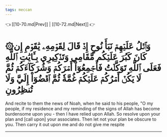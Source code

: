 ```yaml
---
tags: meccan
---
```


👈 [[10-70.md|Prev]] | [[10-72.md|Next]] 👉

# ۞وَٱتۡلُ عَلَيۡهِمۡ نَبَأَ نُوحٍ إِذۡ قَالَ لِقَوۡمِهِۦ يَٰقَوۡمِ إِن كَانَ كَبُرَ عَلَيۡكُم مَّقَامِي وَتَذۡكِيرِي بِـَٔايَٰتِ ٱللَّهِ فَعَلَى ٱللَّهِ تَوَكَّلۡتُ فَأَجۡمِعُوٓاْ أَمۡرَكُمۡ وَشُرَكَآءَكُمۡ ثُمَّ لَا يَكُنۡ أَمۡرُكُمۡ عَلَيۡكُمۡ غُمَّةٗ ثُمَّ ٱقۡضُوٓاْ إِلَيَّ وَلَا تُنظِرُونِ

And recite to them the news of Noah, when he said to his people, "O my people, if my residence and my reminding of the signs of Allah has become burdensome upon you - then I have relied upon Allah. So resolve upon your plan and [call upon] your associates. Then let not your plan be obscure to you. Then carry it out upon me and do not give me respite

---

